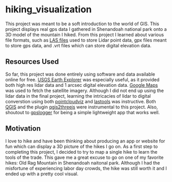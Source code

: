 # hiking_visualization
This project was meant to be a soft introduction to the world of GIS. This project displays real gps data I gathered in Shenandoah national park onto a 3D model of the mountain I hiked. From this project I learned about various file formats, such as [LAS files](http://desktop.arcgis.com/en/arcmap/10.3/manage-data/las-dataset/what-is-a-las-dataset-.htm) used to store Lidar point data, gpx files meant to store gps data, and .vrt files which can store digital elevation data. 

## Resources Used

So far, this project was done entirely using software and data available online for free. [USGS Earth Explorer](https://earthexplorer.usgs.gov/) was especially useful, as it provided both high res lidar data and 1 arcsec digital elevation data. [Google Maps](https://www.google.com/maps) was used to fetch the satellite imagery. Although I did not end up using the lidar data in the final project, learning the intricacies of lidar to digital converstion using both [pointcloudviz](http://www.pointcloudviz.com/) and [lastools](https://rapidlasso.com/lastools/) was instructive. Both [QGIS](http://www.qgis.org/en/site/) and the plugin [qgis2threejs](https://github.com/minorua/Qgis2threejs) were instrumental to this project. Also, shoutout to [gpslogger](https://play.google.com/store/apps/details?id=com.mendhak.gpslogger&hl=en) for being a simple lightweight app that works well. 

## Motivation

I love to hike and have been thinking about producing an app or website for fun which can display a 3D picture of the hikes I go on. As a first step to completing this project, I decided to try to map a single hike to learn the tools of the trade. This gave me a great excuse to go on one of my favorite hikes: Old Rag Mountain in Shenandoah naitonal park. Although I had the misfortune of experiencing labor day crowds, the hike was still worth it and I ended up with a pretty cool visual. 
